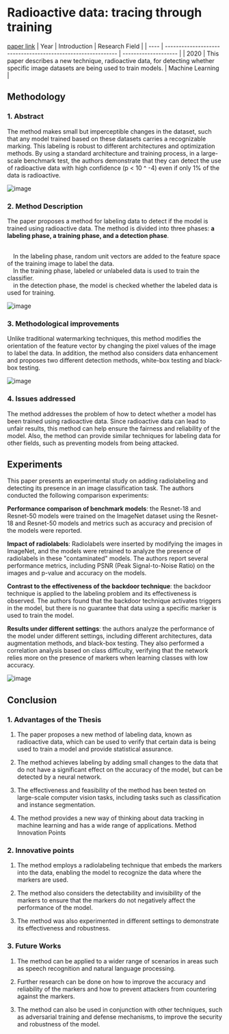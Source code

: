 # Radioactive data: tracing through training
[paper link](https://arxiv.org/pdf/2002.00937) 
| Year | Introduction                                                         | Research Field                 |
| ---- | ------------------------------------------------------------ | -------------------- |
| 2020 | This paper describes a new technique, radioactive data, for detecting whether specific image datasets are being used to train models.          | Machine Learning          |

## Methodology

### 1. Abstract
The method makes small but imperceptible changes in the dataset, such that any model trained based on these datasets carries a recognizable marking. This labeling is robust to different architectures and optimization methods. By using a standard architecture and training process, in a large-scale benchmark test, the authors demonstrate that they can detect the use of radioactive data with high confidence (p < 10 ^ -4) even if only 1% of the data is radioactive. 

![image](https://github.com/user-attachments/assets/a98ba6cb-3a1f-4dc3-aa10-10c02611ea0c)

### 2. Method Description 
The paper proposes a method for labeling data to detect if the model is trained using radioactive data. The method is divided into three phases: **a labeling phase, a training phase, and a detection phase**. 

<br>&emsp;In the labeling phase, random unit vectors are added to the feature space of the training image to label the data. 
<br>&emsp;In the training phase, labeled or unlabeled data is used to train the classifier. 
<br>&emsp;in the detection phase, the model is checked whether the labeled data is used for training.

![image](https://github.com/user-attachments/assets/5cfbf4b0-a9df-487a-9d24-772f337b59b3)

### 3. Methodological improvements
Unlike traditional watermarking techniques, this method modifies the orientation of the feature vector by changing the pixel values of the image to label the data. In addition, the method also considers data enhancement and proposes two different detection methods, white-box testing and black-box testing.

![image](https://github.com/user-attachments/assets/ad04c27e-cf9b-4fe8-99bf-05b2cbdddda7)

### 4. Issues addressed 
The method addresses the problem of how to detect whether a model has been trained using radioactive data. Since radioactive data can lead to unfair results, this method can help ensure the fairness and reliability of the model. Also, the method can provide similar techniques for labeling data for other fields, such as preventing models from being attacked.

## Experiments
This paper presents an experimental study on adding radiolabeling and detecting its presence in an image classification task. The authors conducted the following comparison experiments:

**Performance comparison of benchmark models**: the Resnet-18 and Resnet-50 models were trained on the ImageNet dataset using the Resnet-18 and Resnet-50 models and metrics such as accuracy and precision of the models were reported.

**Impact of radiolabels**: Radiolabels were inserted by modifying the images in ImageNet, and the models were retrained to analyze the presence of radiolabels in these "contaminated" models. The authors report several performance metrics, including PSNR (Peak Signal-to-Noise Ratio) on the images and p-value and accuracy on the models.

**Contrast to the effectiveness of the backdoor technique**: the backdoor technique is applied to the labeling problem and its effectiveness is observed. The authors found that the backdoor technique activates triggers in the model, but there is no guarantee that data using a specific marker is used to train the model.

**Results under different settings**: the authors analyze the performance of the model under different settings, including different architectures, data augmentation methods, and black-box testing. They also performed a correlation analysis based on class difficulty, verifying that the network relies more on the presence of markers when learning classes with low accuracy.

![image](https://github.com/user-attachments/assets/c175cd2a-6464-4c6b-8bad-dc56a4a480cb)

## Conclusion

### 1. Advantages of the Thesis
  1. The paper proposes a new method of labeling data, known as radioactive data, which can be used to verify that certain data is being used to train a model and provide statistical assurance.
  
  2. The method achieves labeling by adding small changes to the data that do not have a significant effect on the accuracy of the model, but can be detected by a neural network.
  
  3. The effectiveness and feasibility of the method has been tested on large-scale computer vision tasks, including tasks such as classification and instance segmentation.
  
  4. The method provides a new way of thinking about data tracking in machine learning and has a wide range of applications.
Method Innovation Points

### 2. Innovative points
  1. The method employs a radiolabeling technique that embeds the markers into the data, enabling the model to recognize the data where the markers are used.
  
  2. The method also considers the detectability and invisibility of the markers to ensure that the markers do not negatively affect the performance of the model.
  
  3. The method was also experimented in different settings to demonstrate its effectiveness and robustness.

### 3. Future Works
  1. The method can be applied to a wider range of scenarios in areas such as speech recognition and natural language processing.
  
  2. Further research can be done on how to improve the accuracy and reliability of the markers and how to prevent attackers from countering against the markers.
  
  3. The method can also be used in conjunction with other techniques, such as adversarial training and defense mechanisms, to improve the security and robustness of the model.  
